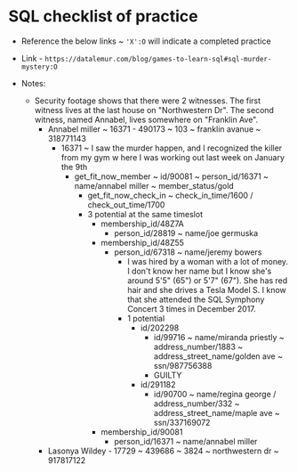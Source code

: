 # SQL checklist of practice

- Reference the below links ~ `'X':O` will indicate a completed practice

- Link - `https://datalemur.com/blog/games-to-learn-sql#sql-murder-mystery:O`

- Notes:
    - Security footage shows that there were 2 witnesses. The first witness lives at the last house on "Northwestern Dr". The second witness, named Annabel, lives somewhere on "Franklin Ave".	
        - Annabel miller ~ 16371 - 490173 ~ 103 ~ franklin avanue ~ 318771143
            - 16371 ~ I saw the murder happen, and I recognized  the killer from my gym w here I was working out last week on January the 9th
                - get_fit_now_member ~ id/90081 ~ person_id/16371 ~ name/annabel miller ~ member_status/gold
                    - get_fit_now_check_in ~ check_in_time/1600 / check_out_time/1700
                    - 3 potential at the same timeslot
                        - membership_id/48Z7A
                            - person_id/28819 ~ name/joe germuska
                        - membership_id/48Z55
                            - person_id/67318 ~ name/jeremy bowers
                                - I was hired by a woman with a lot of money. I don't know her name but I know she's around 5'5" (65") or 5'7" (67"). She has red hair and she drives a Tesla Model S. I know that she attended the SQL Symphony Concert 3 times in December 2017.
                                - 1 potential
                                    - id/202298
                                        - id/99716 ~ name/miranda priestly ~ address_number/1883 ~ address_street_name/golden ave ~ ssn/987756388
                                        - GUILTY
                                    - id/291182
                                        - id/90700 ~ name/regina george / address_number/332 ~ address_street_name/maple ave ~ ssn/337169072
                        - membership_id/90081
                            - person_id/16371 ~ name/annabel miller
        - Lasonya Wildey - 17729 ~ 439686 ~ 3824 ~ northwestern dr ~ 917817122

